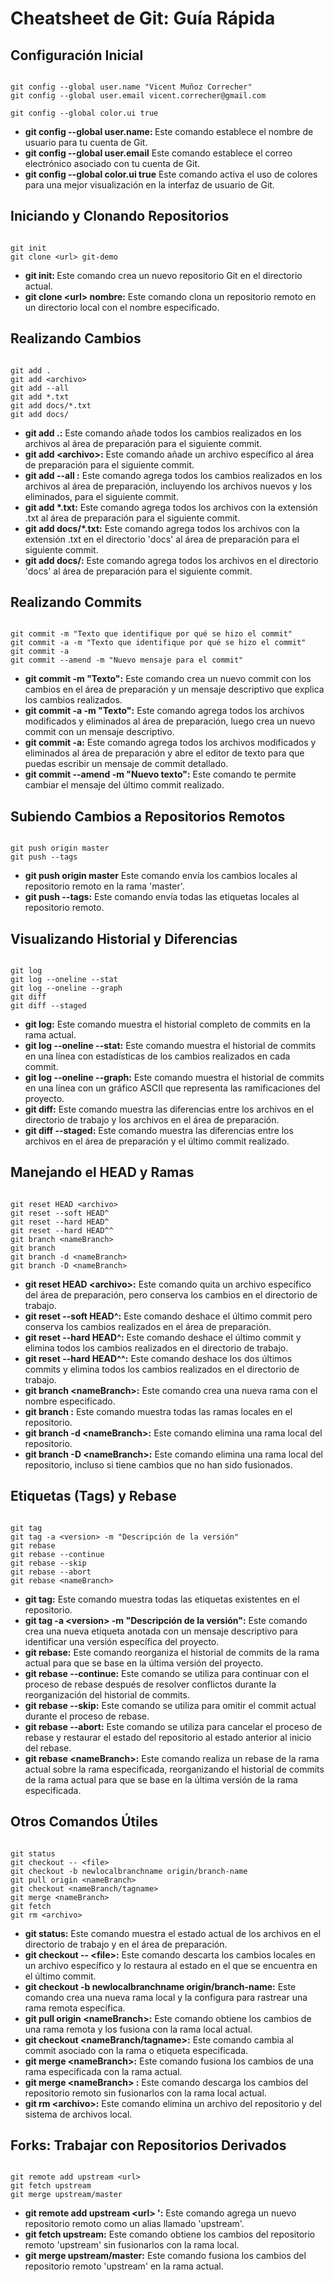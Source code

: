<h1>Cheatsheet de Git: Guía Rápida</h1>

<h2>Configuración Inicial</h2>

<pre><code> <!-- Configuración Inicial -->
git config --global user.name "Vicent Muñoz Correcher" <!-- Configura el nombre de usuario -->
git config --global user.email vicent.correcher@gmail.com <!-- Configura el correo electrónico del usuario -->

git config --global color.ui true <!-- Habilita el uso de colores en la interfaz de usuario -->
</code></pre>


<ul>
  <li><strong> git config --global user.name: </strong> Este comando establece el nombre de usuario para tu cuenta de Git.</li>
  <li><strong> git config --global user.email</strong> Este comando establece el correo electrónico asociado con tu cuenta de Git.</li>
  <li><strong> git config --global color.ui true</strong> Este comando activa el uso de colores para una mejor visualización en la interfaz de usuario de Git.</li>
</ul>


<h2>Iniciando y Clonando Repositorios</h2>

<pre><code> <!-- Iniciando y Clonando Repositorios -->
git init <!-- Inicia un nuevo repositorio Git en el directorio actual -->
git clone &lt;url&gt; git-demo <!-- Clona un repositorio remoto en un directorio local llamado 'git-demo' -->
</code></pre>

<ul>
  <li><strong>git init: </strong> Este comando crea un nuevo repositorio Git en el directorio actual.</li>
  <li><strong>git clone &lt;url&gt; nombre:</strong> Este comando clona un repositorio remoto en un directorio local con el nombre especificado.</li>
</ul>


<h2>Realizando Cambios</h2>

<pre><code> <!-- Realizando Cambios -->
git add . <!-- Agrega todos los archivos modificados y eliminados al área de preparación -->
git add &lt;archivo&gt; <!-- Agrega un archivo específico al área de preparación -->
git add --all <!-- Agrega todos los archivos modificados, eliminados y nuevos al área de preparación -->
git add *.txt <!-- Agrega todos los archivos con extensión .txt al área de preparación -->
git add docs/*.txt <!-- Agrega todos los archivos con extensión .txt en el directorio 'docs' al área de preparación -->
git add docs/ <!-- Agrega todos los archivos en el directorio 'docs' al área de preparación -->
</code></pre>

<ul>
  <li><strong>git add .:</strong> Este comando añade todos los cambios realizados en los archivos al área de preparación para el siguiente commit.</li>
  <li><strong>git add &lt;archivo&gt;:</strong> Este comando añade un archivo específico al área de preparación para el siguiente commit.</li>
  <li><strong>git add --all :</strong> Este comando agrega todos los cambios realizados en los archivos al área de preparación, incluyendo los archivos nuevos y los eliminados, para el siguiente commit.</li>
  <li><strong>git add *.txt:</strong> Este comando agrega todos los archivos con la extensión .txt al área de preparación para el siguiente commit.</li>
  <li><strong>git add docs/*.txt:</strong> Este comando agrega todos los archivos con la extensión .txt en el directorio 'docs' al área de preparación para el siguiente commit.</li>
  <li><strong>git add docs/:</strong> Este comando agrega todos los archivos en el directorio 'docs' al área de preparación para el siguiente commit.</li>
</ul>


<h2>Realizando Commits</h2>

<pre><code> <!-- Realizando Commits -->
git commit -m "Texto que identifique por qué se hizo el commit" <!-- Crea un nuevo commit con un mensaje descriptivo -->
git commit -a -m "Texto que identifique por qué se hizo el commit" <!-- Agrega todos los archivos modificados y eliminaidos al área de preparación y crea un nuevo commit con un mensaje -->
git commit -a <!-- Agrega todos los archivos modificados y eliminados al área de preparación y abre el editor de texto para escribir un mensaje de commit -->
git commit --amend -m "Nuevo mensaje para el commit" <!-- Modifica el mensaje del último commit -->
</code></pre>

<ul>
  <li><strong>git commit -m "Texto":</strong> Este comando crea un nuevo commit con los cambios en el área de preparación y un mensaje descriptivo que explica los cambios realizados.</li>
  <li><strong>git commit -a -m "Texto":</strong> Este comando agrega todos los archivos modificados y eliminados al área de preparación, luego crea un nuevo commit con un mensaje descriptivo.</li>
  <li><strong>git commit -a:</strong> Este comando agrega todos los archivos modificados y eliminados al área de preparación y abre el editor de texto para que puedas escribir un mensaje de commit detallado.</li>
  <li><strong>git commit --amend -m "Nuevo texto":</strong> Este comando te permite cambiar el mensaje del último commit realizado.</li>
</ul>

<h2>Subiendo Cambios a Repositorios Remotos</h2>

<pre><code> <!-- Subiendo Cambios a Repositorios Remotos -->
git push origin master <!-- Sube los cambios locales al repositorio remoto en la rama 'master' -->
git push --tags <!-- Sube todas las etiquetas locales al repositorio remoto -->
</code></pre>

<ul>
  <li><strong>git push origin master</strong> Este comando envía los cambios locales al repositorio remoto en la rama 'master'.</li>
  <li><strong>git push --tags:</strong> Este comando envía todas las etiquetas locales al repositorio remoto.</li>
</ul>

<h2>Visualizando Historial y Diferencias</h2>

<pre><code> <!-- Visualizando Historial y Diferencias -->
git log <!-- Muestra el historial de commits -->
git log --oneline --stat <!-- Muestra el historial de commits en una línea y estadísticas de cambios -->
git log --oneline --graph <!-- Muestra el historial de commits en una línea con un gráfico ASCII -->
git diff <!-- Muestra las diferencias entre el directorio de trabajo y el área de preparación -->
git diff --staged <!-- Muestra las diferencias entre el área de preparación y el último commit -->
</code></pre>

<ul>
  <li><strong>git log:</strong> Este comando muestra el historial completo de commits en la rama actual.</li>
  <li><strong>git log --oneline --stat:</strong> Este comando muestra el historial de commits en una línea con estadísticas de los cambios realizados en cada commit.</li>
  <li><strong>git log --oneline --graph:</strong> Este comando muestra el historial de commits en una línea con un gráfico ASCII que representa las ramificaciones del proyecto.</li>
  <li><strong>git diff:</strong> Este comando muestra las diferencias entre los archivos en el directorio de trabajo y los archivos en el área de preparación.</li>
  <li><strong>git diff --staged:</strong> Este comando muestra las diferencias entre los archivos en el área de preparación y el último commit realizado.</li>
</ul>

<h2>Manejando el HEAD y Ramas</h2>

<pre><code> <!-- Manejando el HEAD y Ramas -->
git reset HEAD &lt;archivo&gt; <!-- Quita un archivo del área de preparación -->
git reset --soft HEAD^ <!-- Revierte el último commit manteniendo los cambios en el área de preparación -->
git reset --hard HEAD^ <!-- Revierte el último commit y elimina los cambios realizados -->
git reset --hard HEAD^^ <!-- Revierte los dos últimos commits y elimina los cambios realizados -->
git branch &lt;nameBranch&gt; <!-- Crea una nueva rama con el nombre especificado -->
git branch <!-- Muestra todas las ramas locales -->
git branch -d &lt;nameBranch&gt; <!-- Elimina una rama local -->
git branch -D &lt;nameBranch&gt; <!-- Elimina una rama local incluso si tiene cambios sin fusionar -->
</code></pre>

<ul>
  <li><strong>git reset HEAD &lt;archivo&gt;:</strong> Este comando quita un archivo específico del área de preparación, pero conserva los cambios en el directorio de trabajo.</li>
  <li><strong>git reset --soft HEAD^:</strong> Este comando deshace el último commit pero conserva los cambios realizados en el área de preparación.</li>
  <li><strong>git reset --hard HEAD^:</strong> Este comando deshace el último commit y elimina todos los cambios realizados en el directorio de trabajo.</li>
  <li><strong>git reset --hard HEAD^^:</strong> Este comando deshace los dos últimos commits y elimina todos los cambios realizados en el directorio de trabajo.</li>
  <li><strong>git branch &lt;nameBranch&gt;:</strong> Este comando crea una nueva rama con el nombre especificado.</li>
  <li><strong>git branch :</strong> Este comando muestra todas las ramas locales en el repositorio.</li>
  <li><strong>git branch -d &lt;nameBranch&gt;:</strong> Este comando elimina una rama local del repositorio.</li>
  <li><strong>git branch -D &lt;nameBranch&gt;:</strong> Este comando elimina una rama local del repositorio, incluso si tiene cambios que no han sido fusionados.</li>
</ul>

<h2>Etiquetas (Tags) y Rebase</h2>

<pre><code> <!-- Etiquetas (Tags) y Rebase -->
git tag <!-- Lista todas las etiquetas existentes -->
git tag -a &lt;version&gt; -m "Descripción de la versión" <!-- Crea una nueva etiqueta anotada con un mensaje descriptivo -->
git rebase <!-- Reorganiza el historial de commits para que se basen en la última versión del proyecto -->
git rebase --continue <!-- Continúa con el proceso de rebase después de resolver conflictos -->
git rebase --skip <!-- Omite el commit actual durante el proceso de rebase -->
git rebase --abort <!-- Cancela el proceso de rebase y restaura el estado anterior -->
git rebase &lt;nameBranch&gt; <!-- Realiza un rebase de la rama actual sobre la rama especificada -->
</code></pre>
<ul>
  <li><strong>git tag:</strong> Este comando muestra todas las etiquetas existentes en el repositorio.</li>
  <li><strong>git tag -a &lt;version&gt; -m "Descripción de la versión":</strong> Este comando crea una nueva etiqueta anotada con un mensaje descriptivo para identificar una versión específica del proyecto.</li>
  <li><strong>git rebase:</strong> Este comando reorganiza el historial de commits de la rama actual para que se base en la última versión del proyecto.</li>
  <li><strong>git rebase --continue:</strong> Este comando se utiliza para continuar con el proceso de rebase después de resolver conflictos durante la reorganización del historial de commits.</li>
  <li><strong>git rebase --skip:</strong> Este comando se utiliza para omitir el commit actual durante el proceso de rebase.</li>
  <li><strong>git rebase --abort:</strong> Este comando se utiliza para cancelar el proceso de rebase y restaurar el estado del repositorio al estado anterior al inicio del rebase.</li>
  <li><strong>git rebase &lt;nameBranch&gt;:</strong> Este comando realiza un rebase de la rama actual sobre la rama especificada, reorganizando el historial de commits de la rama actual para que se base en la última versión de la rama especificada.</li>
</ul>

<h2>Otros Comandos Útiles</h2>

<pre><code> <!-- Otros Comandos Útiles -->
git status <!-- Muestra el estado del directorio de trabajo y el área de preparación -->
git checkout -- &lt;file&gt; <!-- Descarta los cambios locales en un archivo específico -->
git checkout -b newlocalbranchname origin/branch-name <!-- Crea una nueva rama local y la rastrea desde la rama remota -->
git pull origin &lt;nameBranch&gt; <!-- Obtiene los cambios de la rama remota y los fusiona con la rama local -->
git checkout &lt;nameBranch/tagname&gt; <!-- Cambia al commit asociado con la rama o etiqueta especificada -->
git merge &lt;nameBranch&gt; <!-- Fusiona los cambios de la rama especificada con la rama actual -->
git fetch <!-- Descarga los cambios del repositorio remoto sin fusionarlos con la rama local -->
git rm &lt;archivo&gt; <!-- Elimina un archivo del repositorio y del sistema de archivos -->
</code></pre>
<ul>
  <li><strong>git status:</strong> Este comando muestra el estado actual de los archivos en el directorio de trabajo y en el área de preparación.</li>
  <li><strong>git checkout -- &lt;file&gt;:</strong> Este comando descarta los cambios locales en un archivo específico y lo restaura al estado en el que se encuentra en el último commit.</li>
  <li><strong>git checkout -b newlocalbranchname origin/branch-name:</strong> Este comando crea una nueva rama local y la configura para rastrear una rama remota específica.</li>
  <li><strong>git pull origin &lt;nameBranch&gt;:</strong> Este comando obtiene los cambios de una rama remota y los fusiona con la rama local actual.</li>
  <li><strong>git checkout &lt;nameBranch/tagname&gt;:</strong> Este comando cambia al commit asociado con la rama o etiqueta especificada.</li>
  <li><strong>git merge &lt;nameBranch&gt;:</strong> Este comando fusiona los cambios de una rama especificada con la rama actual.</li>
  <li><strong>git merge &lt;nameBranch&gt; :</strong> Este comando descarga los cambios del repositorio remoto sin fusionarlos con la rama local actual.</li>
  <li><strong>git rm &lt;archivo&gt;:</strong> Este comando elimina un archivo del repositorio y del sistema de archivos local.</li>
</ul>


<h2>Forks: Trabajar con Repositorios Derivados</h2>

<pre><code> <!-- Forks: Trabajar con Repositorios Derivados -->
git remote add upstream &lt;url&gt; <!-- Agrega un nuevo repositorio remoto como 'upstream' -->
git fetch upstream <!-- Obtiene los cambios del repositorio remoto 'upstream' -->
git merge upstream/master <!-- Fusiona los cambios del repositorio remoto 'upstream' en la rama actual -->
</code></pre>

<ul>
  <li><strong>git remote add upstream &lt;url&gt; ':</strong> Este comando agrega un nuevo repositorio remoto como un alias llamado 'upstream'.</li>
  <li><strong>git fetch upstream:</strong> Este comando obtiene los cambios del repositorio remoto 'upstream' sin fusionarlos con la rama local.</li>
  <li><strong>git merge upstream/master:</strong> Este comando fusiona los cambios del repositorio remoto 'upstream' en la rama actual.</li>
</ul>

</body>
</html>
